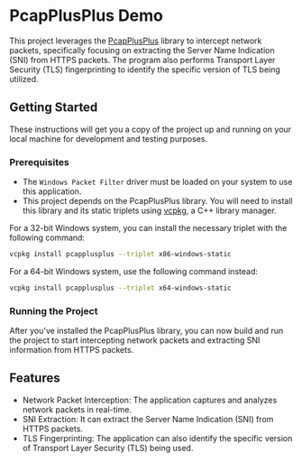 # PcapPlusPlus Demo

This project leverages the [PcapPlusPlus](https://github.com/seladb/PcapPlusPlus) library to intercept network packets, specifically focusing on extracting the Server Name Indication (SNI) from HTTPS packets. The program also performs Transport Layer Security (TLS) fingerprinting to identify the specific version of TLS being utilized.

## Getting Started

These instructions will get you a copy of the project up and running on your local machine for development and testing purposes.

### Prerequisites

- The `Windows Packet Filter` driver must be loaded on your system to use this application.
- This project depends on the PcapPlusPlus library. You will need to install this library and its static triplets using [vcpkg](https://github.com/microsoft/vcpkg), a C++ library manager.

For a 32-bit Windows system, you can install the necessary triplet with the following command:

```bash
vcpkg install pcapplusplus --triplet x86-windows-static
```

For a 64-bit Windows system, use the following command instead:

```bash
vcpkg install pcapplusplus --triplet x64-windows-static
```

### Running the Project

After you've installed the PcapPlusPlus library, you can now build and run the project to start intercepting network packets and extracting SNI information from HTTPS packets.

## Features

- Network Packet Interception: The application captures and analyzes network packets in real-time.
- SNI Extraction: It can extract the Server Name Indication (SNI) from HTTPS packets.
- TLS Fingerprinting: The application can also identify the specific version of Transport Layer Security (TLS) being used.



